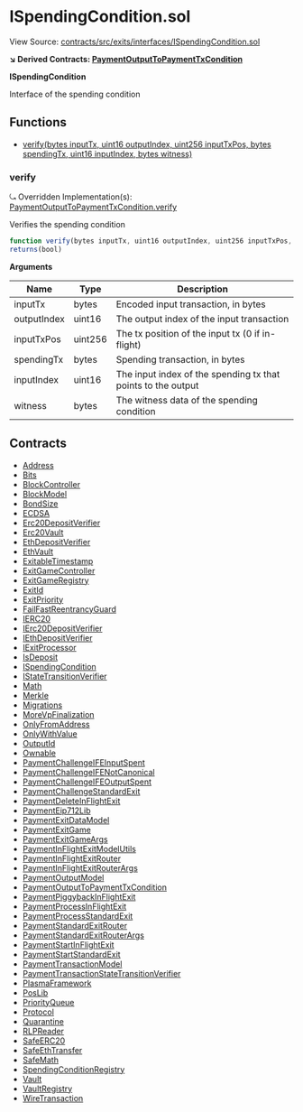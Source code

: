 # ISpendingCondition.sol

View Source: [contracts/src/exits/interfaces/ISpendingCondition.sol](../../contracts/src/exits/interfaces/ISpendingCondition.sol)

**↘ Derived Contracts: [PaymentOutputToPaymentTxCondition](PaymentOutputToPaymentTxCondition.md)**

**ISpendingCondition**

Interface of the spending condition

## Functions

- [verify(bytes inputTx, uint16 outputIndex, uint256 inputTxPos, bytes spendingTx, uint16 inputIndex, bytes witness)](#verify)

### verify

⤿ Overridden Implementation(s): [PaymentOutputToPaymentTxCondition.verify](PaymentOutputToPaymentTxCondition.md#verify)

Verifies the spending condition

```js
function verify(bytes inputTx, uint16 outputIndex, uint256 inputTxPos, bytes spendingTx, uint16 inputIndex, bytes witness) external view
returns(bool)
```

**Arguments**

| Name        | Type           | Description  |
| ------------- |------------- | -----|
| inputTx | bytes | Encoded input transaction, in bytes | 
| outputIndex | uint16 | The output index of the input transaction | 
| inputTxPos | uint256 | The tx position of the input tx (0 if in-flight) | 
| spendingTx | bytes | Spending transaction, in bytes | 
| inputIndex | uint16 | The input index of the spending tx that points to the output | 
| witness | bytes | The witness data of the spending condition | 

## Contracts

* [Address](Address.md)
* [Bits](Bits.md)
* [BlockController](BlockController.md)
* [BlockModel](BlockModel.md)
* [BondSize](BondSize.md)
* [ECDSA](ECDSA.md)
* [Erc20DepositVerifier](Erc20DepositVerifier.md)
* [Erc20Vault](Erc20Vault.md)
* [EthDepositVerifier](EthDepositVerifier.md)
* [EthVault](EthVault.md)
* [ExitableTimestamp](ExitableTimestamp.md)
* [ExitGameController](ExitGameController.md)
* [ExitGameRegistry](ExitGameRegistry.md)
* [ExitId](ExitId.md)
* [ExitPriority](ExitPriority.md)
* [FailFastReentrancyGuard](FailFastReentrancyGuard.md)
* [IERC20](IERC20.md)
* [IErc20DepositVerifier](IErc20DepositVerifier.md)
* [IEthDepositVerifier](IEthDepositVerifier.md)
* [IExitProcessor](IExitProcessor.md)
* [IsDeposit](IsDeposit.md)
* [ISpendingCondition](ISpendingCondition.md)
* [IStateTransitionVerifier](IStateTransitionVerifier.md)
* [Math](Math.md)
* [Merkle](Merkle.md)
* [Migrations](Migrations.md)
* [MoreVpFinalization](MoreVpFinalization.md)
* [OnlyFromAddress](OnlyFromAddress.md)
* [OnlyWithValue](OnlyWithValue.md)
* [OutputId](OutputId.md)
* [Ownable](Ownable.md)
* [PaymentChallengeIFEInputSpent](PaymentChallengeIFEInputSpent.md)
* [PaymentChallengeIFENotCanonical](PaymentChallengeIFENotCanonical.md)
* [PaymentChallengeIFEOutputSpent](PaymentChallengeIFEOutputSpent.md)
* [PaymentChallengeStandardExit](PaymentChallengeStandardExit.md)
* [PaymentDeleteInFlightExit](PaymentDeleteInFlightExit.md)
* [PaymentEip712Lib](PaymentEip712Lib.md)
* [PaymentExitDataModel](PaymentExitDataModel.md)
* [PaymentExitGame](PaymentExitGame.md)
* [PaymentExitGameArgs](PaymentExitGameArgs.md)
* [PaymentInFlightExitModelUtils](PaymentInFlightExitModelUtils.md)
* [PaymentInFlightExitRouter](PaymentInFlightExitRouter.md)
* [PaymentInFlightExitRouterArgs](PaymentInFlightExitRouterArgs.md)
* [PaymentOutputModel](PaymentOutputModel.md)
* [PaymentOutputToPaymentTxCondition](PaymentOutputToPaymentTxCondition.md)
* [PaymentPiggybackInFlightExit](PaymentPiggybackInFlightExit.md)
* [PaymentProcessInFlightExit](PaymentProcessInFlightExit.md)
* [PaymentProcessStandardExit](PaymentProcessStandardExit.md)
* [PaymentStandardExitRouter](PaymentStandardExitRouter.md)
* [PaymentStandardExitRouterArgs](PaymentStandardExitRouterArgs.md)
* [PaymentStartInFlightExit](PaymentStartInFlightExit.md)
* [PaymentStartStandardExit](PaymentStartStandardExit.md)
* [PaymentTransactionModel](PaymentTransactionModel.md)
* [PaymentTransactionStateTransitionVerifier](PaymentTransactionStateTransitionVerifier.md)
* [PlasmaFramework](PlasmaFramework.md)
* [PosLib](PosLib.md)
* [PriorityQueue](PriorityQueue.md)
* [Protocol](Protocol.md)
* [Quarantine](Quarantine.md)
* [RLPReader](RLPReader.md)
* [SafeERC20](SafeERC20.md)
* [SafeEthTransfer](SafeEthTransfer.md)
* [SafeMath](SafeMath.md)
* [SpendingConditionRegistry](SpendingConditionRegistry.md)
* [Vault](Vault.md)
* [VaultRegistry](VaultRegistry.md)
* [WireTransaction](WireTransaction.md)
